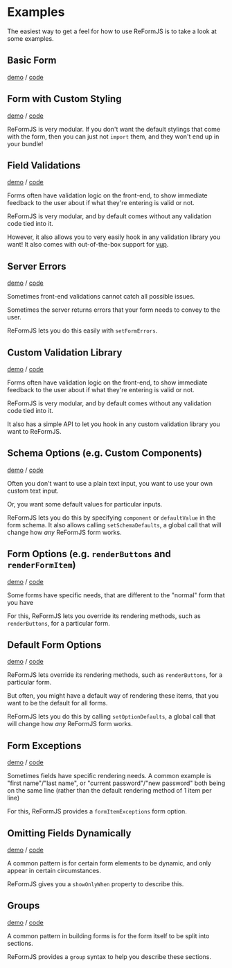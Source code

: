 # Examples

The easiest way to get a feel for how to use ReFormJS is to take a look at some examples.

## Basic Form

[demo]() / [code](./basic)

## Form with Custom Styling

[demo]() / [code](./custom-styling)

ReFormJS is very modular. If you don't want the default stylings that come with the form, then you can just not `import` them, and they won't end up in your bundle!

## Field Validations

[demo]() / [code](./validations)

Forms often have validation logic on the front-end, to show immediate feedback to the user about if what they're entering is valid or not.

ReFormJS is very modular, and by default comes without any validation code tied into it.

However, it also allows you to very easily hook in any validation library you want! It also comes with out-of-the-box support for [yup](https://github.com/jquense/yup).

## Server Errors

[demo]() / [code](./sever-errors)

Sometimes front-end validations cannot catch all possible issues.

Sometimes the server returns errors that your form needs to convey to the user.

ReFormJS lets you do this easily with `setFormErrors`.

## Custom Validation Library

[demo]() / [code](./custom-validation-library)

Forms often have validation logic on the front-end, to show immediate feedback to the user about if what they're entering is valid or not.

ReFormJS is very modular, and by default comes without any validation code tied into it.

It also has a simple API to let you hook in any custom validation library you want to ReFormJS.

## Schema Options (e.g. Custom Components)

[demo]() / [code](./default-schema-options)

Often you don't want to use a plain text input, you want to use your own custom text input.

Or, you want some default values for particular inputs.

ReFormJS lets you do this by specifying `component` or `defaultValue` in the form schema. It also allows calling `setSchemaDefaults`, a global call that will change how _any_ ReFormJS form works.

## Form Options (e.g. `renderButtons` and `renderFormItem`)

[demo]() / [code](./form-options)

Some forms have specific needs, that are different to the "normal" form that you have

For this, ReFormJS lets you override its rendering methods, such as `renderButtons`, for a particular form.

## Default Form Options

[demo]() / [code](./default-form-options)

ReFormJS lets override its rendering methods, such as `renderButtons`, for a particular form.

But often, you might have a default way of rendering these items, that you want to be the default for all forms.

ReFormJS lets you do this by calling `setOptionDefaults`, a global call that will change how _any_ ReFormJS form works.

## Form Exceptions

[demo]() / [code](./form-exceptions)

Sometimes fields have specific rendering needs. A common example is "first name"/"last name", or "current password"/"new password" both being on the same line (rather than the default rendering method of 1 item per line)

For this, ReFormJS provides a `formItemExceptions` form option.

## Omitting Fields Dynamically

[demo]() / [code](./show-only-when)

A common pattern is for certain form elements to be dynamic, and only appear in certain circumstances.

ReFormJS gives you a `showOnlyWhen` property to describe this.

## Groups

[demo]() / [code](./groups)

A common pattern in building forms is for the form itself to be split into sections.

ReFormJS provides a `group` syntax to help you describe these sections.
